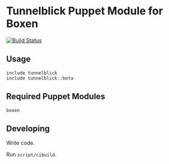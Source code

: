 # Tunnelblick Puppet Module for Boxen

[![Build Status](https://travis-ci.org/thrills/puppet-tunnelblick.png)](https://travis-ci.org/thrills/puppet-tunnelblick)

## Usage

```puppet
include tunnelblick
include tunnelblick::beta
```

## Required Puppet Modules

`boxen`

## Developing

Write code.

Run `script/cibuild`.
